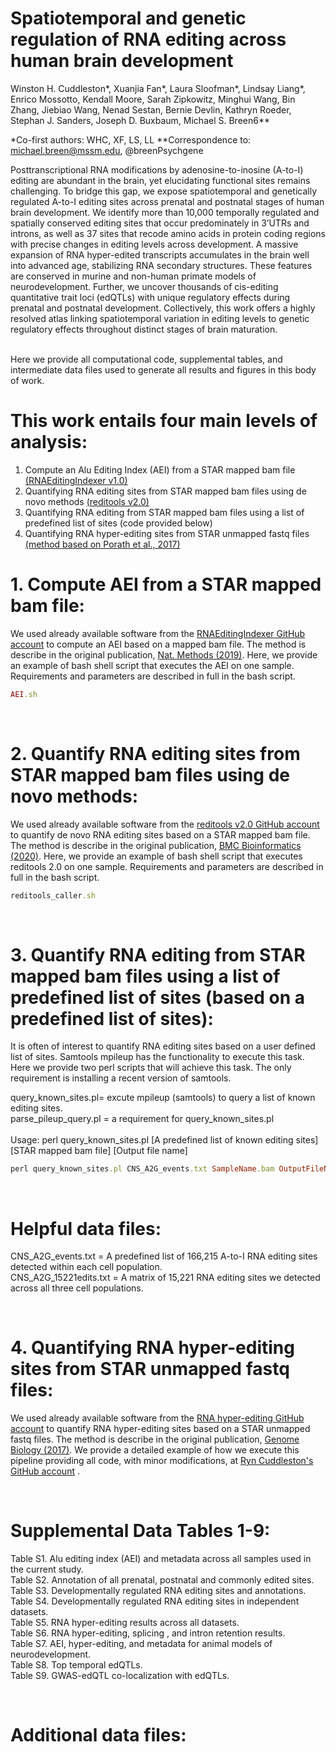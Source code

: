 # Spatiotemporal and genetic regulation of RNA editing across human brain development
Winston H. Cuddleston*, Xuanjia Fan*, Laura Sloofman*, Lindsay Liang*, Enrico Mossotto, Kendall Moore, Sarah Zipkowitz, Minghui Wang, Bin Zhang, Jiebiao Wang, Nenad Sestan, Bernie Devlin, Kathryn Roeder, Stephan J. Sanders, Joseph D. Buxbaum, Michael S. Breen6**

*Co-first authors: WHC, XF, LS, LL
**Correspondence to: michael.breen@mssm.edu, @breenPsychgene

Posttranscriptional RNA modifications by adenosine-to-inosine (A-to-I) editing are abundant in the brain, yet elucidating functional sites remains challenging. To bridge this gap, we expose spatiotemporal and genetically regulated A-to-I editing sites across prenatal and postnatal stages of human brain development. We identify more than 10,000 temporally regulated and spatially conserved editing sites that occur predominately in 3’UTRs and introns, as well as 37 sites that recode amino acids in protein coding regions with precise changes in editing levels across development. A massive expansion of RNA hyper-edited transcripts accumulates in the brain well into advanced age, stabilizing RNA secondary structures. These features are conserved in murine and non-human primate models of neurodevelopment. Further, we uncover thousands of cis-editing quantitative trait loci (edQTLs) with unique regulatory effects during prenatal and postnatal development. Collectively, this work offers a highly resolved atlas linking spatiotemporal variation in editing levels to genetic regulatory effects throughout distinct stages of brain maturation.  <br /> <br /> 

Here we provide all computational code, supplemental tables, and intermediate data files used to generate all results and figures in this body of work. 

# This work entails four main levels of analysis:
1. Compute an Alu Editing Index (AEI) from a STAR mapped bam file  [(RNAEditingIndexer v1.0)](https://github.com/a2iEditing/RNAEditingIndexer)<br /> 
2. Quantifying RNA editing sites from STAR mapped bam files using de novo methods [(reditools v2.0)](https://github.com/tizianoflati/reditools2.0)<br /> 
3. Quantifying RNA editing from STAR mapped bam files using a list of predefined list of sites (code provided below)<br /> 
4. Quantifying RNA hyper-editing sites from STAR unmapped fastq files [(method based on Porath et al., 2017)](https://genomebiology.biomedcentral.com/articles/10.1186/s13059-017-1315-y)<br /> 

# 1. Compute AEI from a STAR mapped bam file:
We used already available software from the [RNAEditingIndexer GitHub account](https://github.com/a2iEditing/RNAEditingIndexer) to compute an AEI based on a mapped bam file. The method is describe in the original publication, [Nat. Methods (2019)](https://pubmed.ncbi.nlm.nih.gov/31636457/). Here, we provide an example of bash shell script that executes the AEI on one sample. Requirements and parameters are described in full in the bash script.  <br /> 
 
```ruby
AEI.sh
```
<br />  

# 2. Quantify RNA editing sites from STAR mapped bam files using de novo methods:
We used already available software from the [reditools v2.0 GitHub account](https://github.com/tizianoflati/reditools2.0) to quantify de novo RNA editing sites based on a STAR mapped bam file. The method is describe in the original publication, [BMC Bioinformatics (2020)](https://bmcbioinformatics.biomedcentral.com/articles/10.1186/s12859-020-03562-x). Here, we provide an example of bash shell script that executes reditools 2.0 on one sample. Requirements and parameters are described in full in the bash script.  <br /> 

```ruby
reditools_caller.sh
```

<br />  


# 3. Quantify RNA editing from STAR mapped bam files using a list of predefined list of sites (based on a predefined list of sites):
It is often of interest to quantify RNA editing sites based on a user defined list of sites. Samtools mpileup has the functionality to execute this task. Here we provide two perl scripts that will achieve this task. The only requirement is installing a recent version of samtools.  <br /> 


query_known_sites.pl= excute mpileup (samtools) to query a list of known editing sites.<br />
parse_pileup_query.pl = a requirement for query_known_sites.pl<br />  
Usage: perl query_known_sites.pl [A predefined list of known editing sites] [STAR mapped bam file] [Output file name]
```ruby
perl query_known_sites.pl CNS_A2G_events.txt SampleName.bam OutputFileName.txt
```
<br />  

# Helpful data files:
CNS_A2G_events.txt = A predefined list of 166,215 A-to-I RNA editing sites detected within each cell population.<br /> 
CNS_A2G_15221edits.txt = A matrix of 15,221 RNA editing sites we detected across all three cell populations.<br /> 

<br />  

# 4. Quantifying RNA hyper-editing sites from STAR unmapped fastq files:
We used already available software from the [RNA hyper-editing GitHub account](https://github.com/hagitpt/Hyper-editing) to quantify RNA hyper-editing sites based on a STAR unmapped fastq files. The method is describe in the original publication, [Genome Biology (2017)](https://genomebiology.biomedcentral.com/articles/10.1186/s13059-017-1315-y). We provide a detailed example of how we execute this pipeline providing all code, with minor modifications, at [Ryn Cuddleston's GitHub account](https://github.com/ryncuddleston/RNA-hyper-editing) .  <br /> 


<br />  

# Supplemental Data Tables 1-9:
Table S1. Alu editing index (AEI) and metadata across all samples used in the current study. <br /> 
Table S2. Annotation of all prenatal, postnatal and commonly edited sites.<br /> 
Table S3. Developmentally regulated RNA editing sites and annotations. <br /> 
Table S4. Developmentally regulated RNA editing sites in independent datasets. <br /> 
Table S5. RNA hyper-editing results across all datasets. <br /> 
Table S6. RNA hyper-editing, splicing , and intron retention results. <br /> 
Table S7. AEI, hyper-editing, and metadata for animal models of neurodevelopment. <br /> 
Table S8. Top temporal edQTLs. <br /> 
Table S9. GWAS-edQTL co-localization with edQTLs.  <br /> 


<br />  


# Additional data files:

